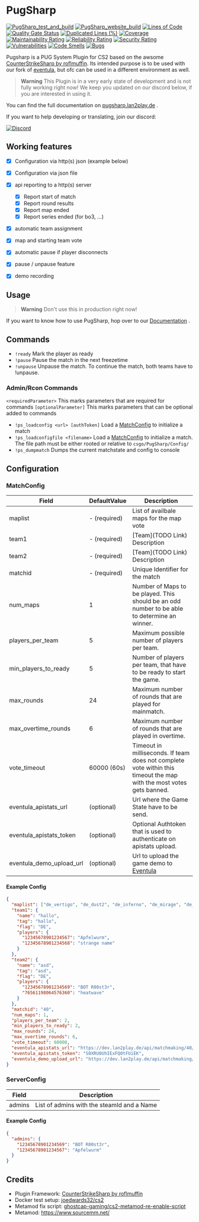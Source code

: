 # PugSharp

[![PugSharp_test_and_build](https://github.com/Lan2Play/PugSharp/actions/workflows/test_and_build.yml/badge.svg)](https://github.com/Lan2Play/PugSharp/actions/workflows/test_and_build.yml)
[![PugSharp_website_build](https://github.com/Lan2Play/PugSharp/actions/workflows/website_build.yml/badge.svg)](https://github.com/Lan2Play/PugSharp/actions/workflows/website_build.yml)
[![Lines of Code](https://sonarcloud.io/api/project_badges/measure?project=Lan2Play_PugSharp&metric=ncloc)](https://sonarcloud.io/summary/new_code?id=Lan2Play_PugSharp)
[![Quality Gate Status](https://sonarcloud.io/api/project_badges/measure?project=Lan2Play_PugSharp&metric=alert_status)](https://sonarcloud.io/summary/new_code?id=Lan2Play_PugSharp)
[![Duplicated Lines (%)](https://sonarcloud.io/api/project_badges/measure?project=Lan2Play_PugSharp&metric=duplicated_lines_density)](https://sonarcloud.io/summary/new_code?id=Lan2Play_PugSharp)
[![Coverage](https://sonarcloud.io/api/project_badges/measure?project=Lan2Play_PugSharp&metric=coverage)](https://sonarcloud.io/summary/new_code?id=Lan2Play_PugSharp)
[![Maintainability Rating](https://sonarcloud.io/api/project_badges/measure?project=Lan2Play_PugSharp&metric=sqale_rating)](https://sonarcloud.io/summary/new_code?id=Lan2Play_PugSharp)
[![Reliability Rating](https://sonarcloud.io/api/project_badges/measure?project=Lan2Play_PugSharp&metric=reliability_rating)](https://sonarcloud.io/summary/new_code?id=Lan2Play_PugSharp)
[![Security Rating](https://sonarcloud.io/api/project_badges/measure?project=Lan2Play_PugSharp&metric=security_rating)](https://sonarcloud.io/summary/new_code?id=Lan2Play_PugSharp)
[![Vulnerabilities](https://sonarcloud.io/api/project_badges/measure?project=Lan2Play_PugSharp&metric=vulnerabilities)](https://sonarcloud.io/summary/new_code?id=Lan2Play_PugSharp)
[![Code Smells](https://sonarcloud.io/api/project_badges/measure?project=Lan2Play_PugSharp&metric=code_smells)](https://sonarcloud.io/summary/new_code?id=Lan2Play_PugSharp)
[![Bugs](https://sonarcloud.io/api/project_badges/measure?project=Lan2Play_PugSharp&metric=bugs)](https://sonarcloud.io/summary/new_code?id=Lan2Play_PugSharp)

<!-- [![Translation status](https://translate.lan2play.de/widgets/netevent-client/-/netevent-client/svg-badge.svg)](https://translate.lan2play.de/engage/netevent-client/) -->

Pugsharp is a PUG System Plugin for CS2 based on the awsome [CounterStrikeSharp by roflmuffin](https://github.com/roflmuffin/CounterStrikeSharp). Its intended purpose is to be used with our fork of [eventula](https://github.com/Lan2Play/eventula-manager), but ofc can be used in a different environment as well.

> **Warning**
> This Plugin is in a very early state of development and is not fully working right now! We keep you updated on our discord below, if you are interested in using it.

You can find the full documentation on [pugsharp.lan2play.de](https://pugsharp.lan2play.de) .

If you want to help developing or translating, join our discord:

[![Discord](https://discordapp.com/api/guilds/748086853449810013/widget.png?style=banner3)](https://discord.gg/zF5C9WPWFq)

## Working features

- [x] Configuration via http(s) json (example below)
- [x] Configuration via json file
- [x] api reporting to a http(s) server
  - [x] Report start of match
  - [x] Report round results
  - [x] Report map ended
  - [x] Report series ended (for bo3, ...)
- [x] automatic team assignment
- [x] map and starting team vote
- [x] automatic pause if player disconnects
- [x] pause / unpause feature
- [x] demo recording


## Usage

> **Warning**
> Don't use this in production right now!

If you want to know how to use PugSharp, hop over to our [Documentation](https://pugsharp.lan2play.de) .

## Commands

- `!ready` Mark the player as ready
- `!pause` Pause the match in the next freezetime
- `!unpause` Unpause the match. To continue the match, both teams have to !unpause.

### Admin/Rcon Commands

`<requiredParameter>` This marks parameters that are required for commands
`[optionalParameter]` This marks parameters that can be optional added to commands

- `!ps_loadconfig <url> [authToken]` Load a [MatchConfig](#MatchConfig) to initialize a match
- `!ps_loadconfigfile <filename>` Load a [MatchConfig](#MatchConfig) to initialize a match. The file path must be either rooted or relative to `csgo/PugSharp/Config/`
- `!ps_dumpmatch` Dumps the current matchstate and config to console

## Configuration

### MatchConfig

| Field                    | DefaultValue | Description                                                                                                          |
| ------------------------ | ------------ | -------------------------------------------------------------------------------------------------------------------- |
| maplist                  | - (required) | List of availbale maps for the map vote                                                                              |
| team1                    | - (required) | [Team](TODO Link) Description                                                                                        |
| team2                    | - (required) | [Team](TODO Link) Description                                                                                        |
| matchid                  | - (required) | Unique Identifier for the match                                                                                      |
| num_maps                 | 1            | Number of Maps to be played. This should be an odd number to be able to determine an winner.                         |
| players_per_team         | 5            | Maximum possible number of players per team.                                                                         |
| min_players_to_ready     | 5            | Number of players per team, that have to be ready to start the game.                                                 |
| max_rounds               | 24           | Maximum number of rounds that are played for mainmatch.                                                              |
| max_overtime_rounds      | 6            | Maximum number of rounds that are played in overtime.                                                                |
| vote_timeout             | 60000 (60s)  | Timeout in milliseconds. If team does not complete vote within this timeout the map with the most votes gets banned. |
| eventula_apistats_url    | (optional)   | Url where the Game State have to be send.                                                                            |
| eventula_apistats_token  | (optional)   | Optional Authtoken that is used to authenticate on apistats upload.                                                  |
| eventula_demo_upload_url | (optional)   | Url to upload the game demo to [Eventula](https://github.com/Lan2Play/eventula-manager)                              |

#### Example Config

```json
{
  "maplist": ["de_vertigo", "de_dust2", "de_inferno", "de_mirage", "de_nuke", "de_overpass", "de_ancient"],
  "team1": {
    "name": "hallo",
    "tag": "hallo",
    "flag": "DE",
    "players": {
      "12345678901234567": "Apfelwurm",
      "12345678901234568": "strange name"
    }
  },
  "team2": {
    "name": "asd",
    "tag": "asd",
    "flag": "DE",
    "players": {
      "12345678901234569": "BOT R00st3r",
      "76561198064576360": "heatwave"
    }
  },
  "matchid": "40",
  "num_maps": 1,
  "players_per_team": 2,
  "min_players_to_ready": 2,
  "max_rounds": 24,
  "max_overtime_rounds": 6,
  "vote_timeout": 60000,
  "eventula_apistats_url": "https://dev.lan2play.de/api/matchmaking/40/",
  "eventula_apistats_token": "S0XRU0UhIExFQ0tFUiEK",
  "eventula_demo_upload_url": "https://dev.lan2play.de/api/matchmaking/40/demo"
}
```

### ServerConfig

| Field  | Description                                |
| ------ | ------------------------------------------ |
| admins | List of admins with the steamId and a Name |

#### Example Config

```json
{
  "admins": {
    "12345678901234569": "BOT R00st3r",
    "12345678901234567": "Apfelwurm"
  }
}
```

<!--
## Tanslation

[![Translation status](https://translate.lan2play.de/widgets/eventula-manager/-/multi-auto.svg)](https://translate.lan2play.de/engage/eventula-manager/) -->



## Credits

* Plugin Framework: [CounterStrikeSharp by roflmuffin](https://github.com/roflmuffin/CounterStrikeSharp)
* Docker test setup: [joedwards32/cs2](https://github.com/joedwards32/CS2)
* Metamod fix script: [ghostcap-gaming/cs2-metamod-re-enable-script](https://github.com/ghostcap-gaming/cs2-metamod-re-enable-script)
* Metamod: https://www.sourcemm.net/